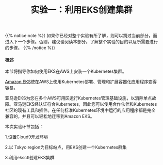 ﻿---
title: 实验一：利用EKS创建集群
chapter: false
weight: 10
---

{{% notice note %}}
如果你已经对整个实验有所了解，则可以跳过当前部分，而进入下一个步骤。否则，建议请阅读本部分，了解整个实验的目的以及所需要进行的步骤。
{{% /notice  %}}

#### 概述
本节将指导你如何使用EKS在AWS上安装一个Kubernetes集群。

[Amazon EKS](https://aws.amazon.com/eks/)使在AWS上使用Kubernetes部署、管理和扩展容器化应用程序变得容易。

亚马逊EKS为您在多个AWS可用区运行Kubernetes管理基础设施，以消除单点故障。亚马逊EKS经认证符合Kubernetes，因此您可以使用合作伙伴和Kubernetes社区的现有工具和插件。在任何标准Kubernetes环境中运行的应用程序都是完全兼容的，并且可以轻松地迁移到Amazon EKS。


本次实验环节包括：

1.设置Cloud9开发环境 

2.以 Tokyo region为目标站点，用EKS创建一个Kubernetes群集

3.利用eksctl创建EKS集群
